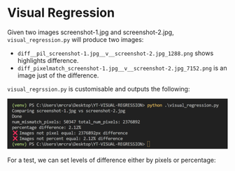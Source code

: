 # Visual Regression

Given two images screenshot-1.jpg and screenshot-2.jpg, `visual_regression.py` will produce two images:

- `diff__pil_screenshot-1.jpg__v__screenshot-2.jpg_1288.png` shows highlights difference.
- `diff_pixelmatch_screenshot-1.jpg__v__screenshot-2.jpg_7152.png` is an image just of the difference.

`visual_regrssion.py` is customisable and outputs the following:

![output](./_images/output.png)

For a test, we can set levels of difference either by pixels or percentage:

